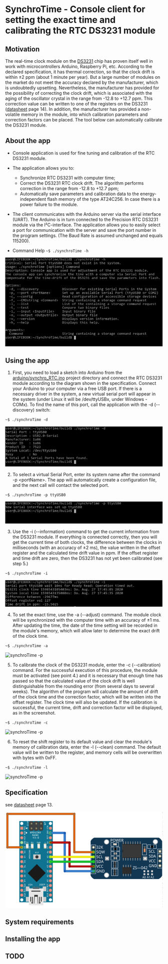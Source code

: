 # SynchroTime - Console client for setting the exact time and calibrating the RTC DS3231 module

## Motivation
The real-time clock module on the [DS3231](https://create.arduino.cc/projecthub/MisterBotBreak/how-to-use-a-real-time-clock-module-ds3231-bc90fe) chip has proven itself well in work with microcontrollers Arduino, Raspberry Pi, etc. According to the declared specification, it has thermal correction, so that the clock drift is within ±2 ppm (about 1 minute per year). But a large number of modules on the market do not meet the accuracy declared by the manufacturer, which is undoubtedly upsetting. Nevertheless, the manufacturer has provided for the possibility of correcting the clock drift, which is associated with the aging of the oscillator crystal in the range from -12.8 to +12.7 ppm. This correction value can be written to one of the registers on the DS3231 ([datasheet](https://datasheets.maximintegrated.com/en/ds/DS3231.pdf) page 14). In addition, the manufacturer has provided a non-volatile memory in the module, into which calibration parameters and correction factors can be placed. The tool below can automatically calibrate the DS3231 module.

## About the app

* Console application is used for fine tuning and calibration of the RTC DS3231 module.

* The application allows you to:
  * Synchronize RTC DS3231 with computer time;
  * Correct the DS3231 RTC clock drift. The algorithm performs correction in the range from -12.8 to +12.7 ppm;
  * Automatically save parameters and calibration data to the energy-independent flash memory of the type AT24C256. In case there is a power failure to the module.

* The client communicates with the Arduino server via the serial interface (UART). The Arduino is in turn connected to the Precision RTC DS3231 module via the I²C-interface. The application allows you to easily select a port for communication with the server and save the port number in the program settings. (The Baud Rate is assumed unchanged and equals 115200).

* Command Help 
`
~$ ./synchroTime -h
`

![synchroTime -h](images/consoleApp_About.png)

## Using the app

1. First, you need to load a sketch into Arduino from the [arduino/synchro_RTC.ino](arduino/synchro_RTC.ino) project directory and connect the RTC DS3231 module according to the diagram shown in the specification.
 Connect your Arduino to your computer via a free USB port. If there is a necessary driver in the system, a new virtual serial port will appear in the system (under Linux it will be /dev/ttyUSBx, under Windows - COMx).
 To find the name of this port, call the application with the -d (--discovery) switch:
```
~$ ./synchroTime -d 
```
![synchroTime -d](images/consoleApp_Discovery.png)

2. To select a virtual Serial Port, enter its system name after the command -p \<portName\>. The app will automatically create a configuration file, and the next call will contact the selected port.
```
~$ ./synchroTime -p ttyUSB0 
```
![synchroTime -p](images/consoleApp_SetPort.png)

3. Use the -i (--information) command to get the current information from the DS3231 module. If everything is connected correctly, then you will get the current time of both clocks, the difference between the clocks in milliseconds (with an accuracy of ±2 ms), the value written in the offset register and the calculated time drift value in ppm. If the offset register and time drift are zero, then the DS3231 has not yet been calibrated (see step 5.)
```
~$ ./synchroTime -i 
```
![synchroTime -p](images/consoleApp_Info.png)

4. To set the exact time, use the -a (--adjust) command. The module clock will be synchronized with the computer time with an accuracy of ±1 ms. After updating the time, the date of the time setting will be recorded in the module's memory, which will allow later to determine the exact drift of the clock time.
```
~$ ./synchroTime -a 
```
![synchroTime -p](images/consoleApp_Adjust.png)

5. To calibrate the clock of the DS3231 module, enter the -c (--calibration) command. For the successful execution of this procedure, the module must be activated (see point 4.) and it is necessary that enough time has passed so that the calculated value of the clock drift is well distinguishable from the rounding error (from several days to several weeks). The algorithm of the program will calculate the amount of drift of the clock time and the correction factor, which will be written into the offset register. The clock time will also be updated. If the calibration is successful, the current time, drift and correction factor will be displayed, as in the screenshot.
```
~$ ./synchroTime -c 
```
![synchroTime -p](images/consoleApp_Calibrate.png)

6. To reset the shift register to its default value and clear the module's memory of calibration data, enter the -l (--clean) command. The default value will be written to the register, and memory cells will be overwritten with bytes with 0xFF.
```
~$ ./synchroTime -l 
```
![synchroTime -p](images/consoleApp_Clean.png)

## Specification

see [datasheet](https://datasheets.maximintegrated.com/en/ds/DS3231.pdf) page 13.

![circuit](images/Steckplatine_DS3231.png)

## System requirements

## Installing the app

## TODO
